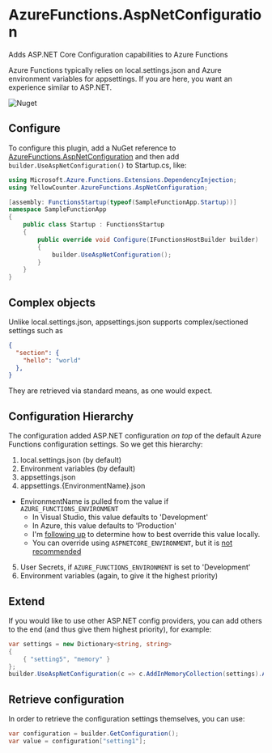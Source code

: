 # AzureFunctions.AspNetConfiguration
Adds ASP.NET Core Configuration capabilities to Azure Functions

Azure Functions typically relies on local.settings.json and Azure environment variables for appsettings. 
If you are here, you want an experience similar to ASP.NET.

![Nuget](https://img.shields.io/nuget/v/AzureFunctions.AspNetConfiguration)

## Configure

To configure this plugin, add a NuGet reference to [AzureFunctions.AspNetConfiguration](https://www.nuget.org/packages/AzureFunctions.AspNetConfiguration/)
and then add `builder.UseAspNetConfiguration()` to Startup.cs, like:

```csharp
using Microsoft.Azure.Functions.Extensions.DependencyInjection;
using YellowCounter.AzureFunctions.AspNetConfiguration;

[assembly: FunctionsStartup(typeof(SampleFunctionApp.Startup))]
namespace SampleFunctionApp
{
    public class Startup : FunctionsStartup
    {
        public override void Configure(IFunctionsHostBuilder builder)
        {
            builder.UseAspNetConfiguration();
        }
    }
}
```

## Complex objects
Unlike local.settings.json, appsettings.json supports complex/sectioned settings such as

```json
{
  "section": {
    "hello": "world"
  },
}
```

They are retrieved via standard means, as one would expect.

## Configuration Hierarchy
The configuration added ASP.NET configuration *on top* of the default Azure Functions configuration settings. So we get this hierarchy:

1. local.settings.json (by default)
2. Environment variables (by default)
3. appsettings.json
4. appsettings.{EnvironmentName}.json
  - EnvironmentName is pulled from the value if `AZURE_FUNCTIONS_ENVIRONMENT`
    - In Visual Studio, this value defaults to 'Development'
    - In Azure, this value defaults to 'Production'
    - I'm [following up](https://github.com/MicrosoftDocs/azure-docs/issues/36045#issuecomment-517383100) to determine how to best override this value locally.
    - You can override using `ASPNETCORE_ENVIRONMENT`, but it is [not recommended](https://docs.microsoft.com/en-us/azure/azure-functions/functions-app-settings#azure_functions_environment)
5. User Secrets, if `AZURE_FUNCTIONS_ENVIRONMENT` is set to 'Development'
6. Environment variables (again, to give it the highest priority)

## Extend
If you would like to use other ASP.NET config providers, you can add others to the end (and thus give them  highest priority), for example:

```csharp
var settings = new Dictionary<string, string>
{
    { "setting5", "memory" }
};
builder.UseAspNetConfiguration(c => c.AddInMemoryCollection(settings).AddEnvironmentVariables());
```

## Retrieve configuration
In order to retrieve the configuration settings themselves, you can use:

```csharp
var configuration = builder.GetConfiguration();
var value = configuration["setting1"];
```

